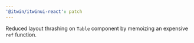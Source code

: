 ```yaml
---
'@itwin/itwinui-react': patch
---
```


Reduced layout thrashing on `Table` component by memoizing an expensive `ref` function.
